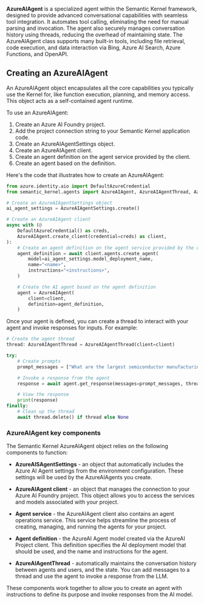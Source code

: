 **AzureAIAgent** is a specialized agent within the Semantic Kernel framework, designed to provide advanced conversational capabilities with seamless tool integration. It automates tool calling, eliminating the need for manual parsing and invocation. The agent also securely manages conversation history using threads, reducing the overhead of maintaining state. The AzureAIAgent class supports many built-in tools, including file retrieval, code execution, and data interaction via Bing, Azure AI Search, Azure Functions, and OpenAPI.

## Creating an AzureAIAgent

An AzureAIAgent object encapsulates all the core capabilities you typically use the Kernel for, like function execution, planning, and memory access. This object acts as a self-contained agent runtime.

To use an AzureAIAgent:
1. Create an Azure AI Foundry project.
1. Add the project connection string to your Semantic Kernel application code.
1. Create an AzureAIAgentSettings object.
1. Create an AzureAIAgent client.
1. Create an agent definition on the agent service provided by the client.
1. Create an agent based on the definition.

Here's the code that illustrates how to create an AzureAIAgent:

```python
from azure.identity.aio import DefaultAzureCredential
from semantic_kernel.agents import AzureAIAgent, AzureAIAgentThread, AzureAIAgentSettings

# Create an AzureAIAgentSettings object
ai_agent_settings = AzureAIAgentSettings.create()

# Create an AzureAIAgent client
async with (@
    DefaultAzureCredential() as creds,
    AzureAIAgent.create_client(credential=creds) as client,
):
    # Create an agent definition on the agent service provided by the client
    agent_definition = await client.agents.create_agent(
        model=ai_agent_settings.model_deployment_name,
        name="<name>",
        instructions="<instructions>",
    )

    # Create the AI agent based on the agent definition
    agent = AzureAIAgent(
        client=client,
        definition=agent_definition,
    )
```

Once your agent is defined, you can create a thread to interact with your agent and invoke responses for inputs. For example:

```python
# Create the agent thread
thread: AzureAIAgentThread = AzureAIAgentThread(client=client)

try:
    # Create prompts 
    prompt_messages = ["What are the largest semiconductor manufacturing companies?"]

    # Invoke a response from the agent
    response = await agent.get_response(messages=prompt_messages, thread_id=thread.id)

    # View the response
    print(response)
finally:
    # Clean up the thread
    await thread.delete() if thread else None
```

### AzureAIAgent key components

The Semantic Kernel AzureAIAgent object relies on the following components to function:

- **AzureAISAgentSettings** - an object that automatically includes the Azure AI Agent settings from the environment configuration. These settings will be used by the AzureAIAgents you create.

- **AzureAIAgent client** - an object that manages the connection to your Azure AI Foundry project. This object allows you to access the services and models associated with your project. 

- **Agent service** - the AzureAIAgent client also contains an agent operations service. This service helps streamline the process of creating, managing, and running the agents for your project.

- **Agent definition** - the AzureAI Agent model created via the AzureAI Project client. This definition specifies the AI deployment model that should be used, and the name and instructions for the agent.

- **AzureAIAgentThread** - automatically maintains the conversation history between agents and users, and the state. You can add messages to a thread and use the agent to invoke a response from the LLM.

These components work together to allow you to create an agent with instructions to define its purpose and invoke responses from the AI model.